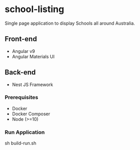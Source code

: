 # school-listing
Single page application to display Schools all around Australia.

## Front-end
 
 - Angular v9
 - Angular Materials UI
 
## Back-end

 - Nest JS Framework

### Prerequisites

- Docker
- Docker Composer
- Node (>=10)

### Run Application

sh build-run.sh

